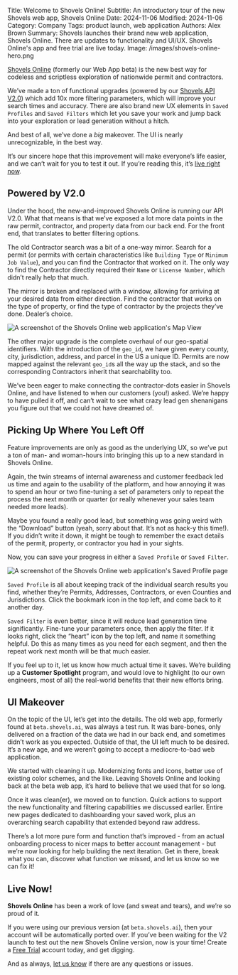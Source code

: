 Title: Welcome to Shovels Online!
Subtitle: An introductory tour of the new Shovels web app, Shovels Online
Date: 2024-11-06
Modified: 2024-11-06
Category: Company
Tags: product launch, web application
Authors: Alex Brown
Summary: Shovels launches their brand new web application, Shovels Online. There are updates to functionality and UI/UX. Shovels Online's app and free trial are live today.
Image: /images/shovels-online-hero.png

[Shovels Online](https://app.shovels.ai) (formerly our Web App beta) is the new best way for codeless and scriptless exploration of nationwide permit and contractors. 

We’ve made a ton of functional upgrades (powered by our [Shovels API V2.0](https://www.shovels.ai/blog/welcome-to-shovels-v2/)) which add 10x more filtering parameters, which will improve your search times and accuracy. There are also brand new UX elements in `Saved Profiles`  and `Saved Filters`  which let you save your work and jump back into your exploration or lead generation without a hitch. 

And best of all, we’ve done a *big* makeover. The UI is nearly unrecognizable, in the best way.

It’s our sincere hope that this improvement will make everyone’s life easier, and we can’t wait for you to test it out. If you’re reading this, it’s [live right now](https://app.shovels.ai).

## Powered by V2.0

Under the hood, the new-and-improved Shovels Online is running our API V2.0. What that means is that we’ve exposed a lot more data points in the raw permit, contractor, and property data from our back end. For the front end, that translates to better filtering options. 

The old Contractor search was a bit of a one-way mirror. Search for a permit (or permits with certain characteristics like `Building Type` or `Minimum Job Value`), and you can find the Contractor that worked on it. The only way to find the Contractor directly required their `Name` or `License Number`, which didn’t really help that much.

The mirror is broken and replaced with a window, allowing for arriving at your desired data from either direction. Find the contractor that works on the type of property, or find the type of contractor by the projects they’ve done. Dealer’s choice.

![A screenshot of the Shovels Online web application's Map View](/images/shovels-online-map-view.png)

The other major upgrade is the complete overhaul of our geo-spatial identifiers. With the introduction of the `geo_id`, we have given every county, city, jurisdiction, address, and parcel in the US a unique ID. Permits are now mapped against the relevant `geo_id`s all the way up the stack, and so the corresponding Contractors inherit that searchability too. 

We’ve been eager to make connecting the contractor-dots easier in Shovels Online, and have listened to when our customers (you!) asked. We’re happy to have pulled it off, and can’t wait to see what crazy lead gen shenanigans you figure out that we could not have dreamed of.

## Picking Up Where You Left Off

Feature improvements are only as good as the underlying UX, so we’ve put a ton of man- and woman-hours into bringing this up to a new standard in Shovels Online. 

Again, the twin streams of internal awareness and customer feedback led us time and again to the usability of the platform, and how annoying it was to spend an hour or two fine-tuning a set of parameters only to repeat the process the next month or quarter (or really whenever your sales team needed more leads). 

Maybe you found a really good lead, but something was going weird with the “Download” button (yeah, sorry about that. It’s not as hack-y this time!). If you didn’t write it down, it might be tough to remember the exact details of the permit, property, or contractor you had in your sights. 

Now, you can save your progress in either a `Saved Profile`  or `Saved Filter`.

![A screenshot of the Shovels Online web application's Saved Profile page](/images/shovels-online-saved-profiles.png)

`Saved Profile` is all about keeping track of the individual search results you find, whether they’re Permits, Addresses, Contractors, or even Counties and Jurisdictions. Click the bookmark icon in the top left, and come back to it another day. 

`Saved Filter` is even better, since it will reduce lead generation time significantly. Fine-tune your parameters once, then apply the filter. If it looks right, click the “heart” icon by the top left, and name it something helpful. Do this as many times as you need for each segment, and then the repeat work next month will be that much easier. 

If you feel up to it, let us know how much actual time it saves. We’re building up a **Customer Spotlight** program, and would love to highlight (to our own engineers, most of all) the real-world benefits that their new efforts bring.

## UI Makeover

On the topic of the UI, let’s get into the details. The old web app, formerly found at `beta.shovels.ai`, was always a test run. It was bare-bones, only delivered on a fraction of the data we had in our back end, and sometimes didn’t work as you expected. Outside of that, the UI left much to be desired. It’s a new age, and we weren’t going to accept a mediocre-to-bad web application. 

We started with cleaning it up. Modernizing fonts and icons, better use of existing color schemes, and the like. Leaving Shovels Online and looking back at the beta web app, it’s hard to believe that we used that for so long. 

Once it was clean(er), we moved on to function. Quick actions to support the new functionality and filtering capabilities we discussed earlier. Entire new pages dedicated to dashboarding your saved work, plus an overarching search capability that extended beyond raw address. 

There’s a lot more pure form and function that’s improved - from an actual onboarding process to nicer maps to better account management - but we’re now looking for help building the next iteration. Get in there, break what you can, discover what function we missed, and let us know so we can fix it!

## Live Now!

**Shovels Online** has been a work of love (and sweat and tears), and we’re so proud of it. 

If you were using our previous version (at `beta.shovels.ai`), then your account will be automatically ported over. If you’ve been waiting for the V2 launch to test out the new Shovels Online version, now is your time! Create a [Free Trial](https://app.shovels.ai) account today, and get digging. 

And as always, [let us know](mailto:support@shovels.ai) if there are any questions or issues.

